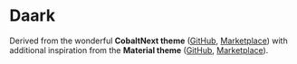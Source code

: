 # Daark

Derived from the wonderful **CobaltNext theme** ([GitHub](https://github.com/davidleininger/cobaltnext-vscode), [Marketplace](https://marketplace.visualstudio.com/items?itemName=dline.CobaltNext)) with additional inspiration from the **Material theme** ([GitHub](https://github.com/material-theme/vsc-material-theme), [Marketplace](https://marketplace.visualstudio.com/items?itemName=Equinusocio.vsc-material-theme)).

